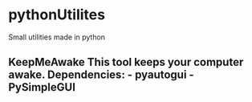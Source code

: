 # pythonUtilites
Small utilities made in python

<h2> KeepMeAwake <h2\>
This tool keeps your computer awake.
Dependencies:
 - pyautogui
 - PySimpleGUI
